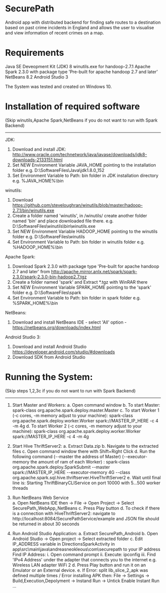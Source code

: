 # SecurePath
Android app with distributed backend for finding safe routes to a destination based on past crime incidents in England and allows the user to visualise and view information of recent crimes on a map. 

# Requirements
Java SE Deveopment Kit (JDK) 8
winutils.exe for handoop-2.7.1
Apache Spark 2.3.0 with package type 'Pre-built for apache handoop 2.7 and later'
NetBeans 8.2
Android Studio 3

The System was tested and created on Windows 10.

# Installation of required software
(Skip winutils,Apache Spark,NetBeans if you do not want to run with Spark Backend)
__________________________________________________________________________________
JDK:
1. Download and install JDK: http://www.oracle.com/technetwork/java/javase/downloads/jdk8-downloads-2133151.html
3. Set NEW Environment Variable JAVA_HOME pointing to the installation folder e.g. D:\SoftwareFiles\Java\jdk1.8.0_152
2. Set Environment Variable to Path: bin folder in JDK installation directory e.g. %JAVA_HOME%\bin

winutils:
1. Download https://github.com/steveloughran/winutils/blob/master/hadoop-2.7.1/bin/winutils.exe
2. Create a folder named 'winutils', in /winutils/ create another folder named 'bin' and place downloaded file there. e.g. D:\SoftwareFiles\winutils\bin\winutils.exe
3. Set NEW Environment Variable HADOOP_HOME pointing to the winutils folder e.g. D:\SoftwareFiles\winutils
4. Set Environment Variable to Path: bin folder in winutils folder e.g. %HADOOP_HOME%\bin

Apache Spark:
1. Download Spark 2.3.0 with package type 'Pre-built for apache handoop 2.7 and later' from http://apache.mirror.anlx.net/spark/spark-2.3.0/spark-2.3.0-bin-hadoop2.7.tgz
2. Create a folder named 'spark' and Extract *.tgz with WinRAR there
3. Set NEW Environment Variable SPARK_HOME pointing to the 'spark' folder e.g. D:\SoftwareFiles\spark
4. Set Environment Variable to Path: bin folder in spark folder e.g. %SPARK_HOME%\bin

NetBeans:
1. Download and install NetBeans IDE - select 'All' option - https://netbeans.org/downloads/index.html

Android Studio 3:
1. Download and install Android Studio https://developer.android.com/studio/#downloads
2. Download SDK from Android Studio


# Running the System: 
(Skip steps 1,2,3c if you do not want to run with Spark Backend)
__________________________________________________________________________________
1. Start Master and Workers:
	a. Open command window
	b. To start Master: 
	spark-class org.apache.spark.deploy.master.Master
	c. To start Worker 1 (-c cores, -m memory adjust to your machine): 
	spark-class org.apache.spark.deploy.worker.Worker spark://MASTER_IP_HERE  -c 4 -m 4g 
	d. To start Worker 2 (-c cores, -m memory adjust to your machine): 
	spark-class org.apache.spark.deploy.worker.Worker spark://MASTER_IP_HERE  -c  4 -m 4g 
	
2. Start Hive ThriftServer2:
	a. Extract Data.zip
	b. Navigate to the extracted files 
	c. Open command window there with Shift+Right Click
	d. Run the following command (--master the address of Master) (--executor-memory the amount of ram of each Worker) :
	spark-class org.apache.spark.deploy.SparkSubmit --master  spark://MASTER_IP_HERE  --executor-memory 4G  --class org.apache.spark.sql.hive.thriftserver.HiveThriftServer2
	e. Wait until final line is:  Starting ThriftBinaryCLIService on port 10000 with 5...500 worker threads

3. Run NetBeans Web Service  
	a. Open NetBeans IDE then -> File -> Open Project -> Select SecurePath_WebApp_NetBeans
	c. Press Play button 
	d. To check if there is a connection with HiveThriftServer2: navigate to http://localhost:8084/SecurePathService/example and JSON file should be returned in about 30 seconds

4. Run Android Studio Application: 
	a. Extract SecurePath_Android
	b. Open Android Studio -> Open project -> Select extracted folder
	c. Edit IP_ADDRESS variable in DirectionsSparkActivity in app\src\main\java\andreasneokleous\com\securepath to your IP address
		Find IP Address: 
		i. Open command prompt
		ii. Execute: ipconfig
		iii. Find 'IPv4 Address' under the adapter that connects you to the internet e.g. Wireless LAN adapter WiFi 2
	d. Press Play button and run it on an Emulator or an External device.
	e. If Error: split lib_slice_2_apk was defined multiple times / Error installing APK then: File -> Settings -> Build,Execution,Depolyment -> Instand Run -> Untick Enable Instant Run ...


